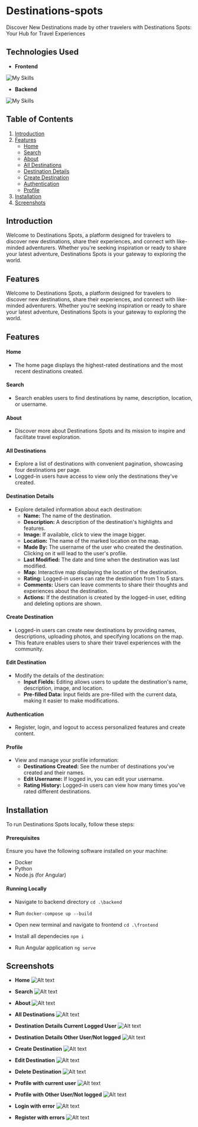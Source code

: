 # Destinations-spots

Discover New Destinations made by other travelers with Destinations Spots: Your Hub for Travel Experiences

## Technologies Used

- **Frontend**

![My Skills](https://skillicons.dev/icons?i=ts,angular,html,css,tailwind,vscode)

- **Backend**

![My Skills](https://skillicons.dev/icons?i=py,django,pycharm,postgres,docker)

## Table of Contents

1. [Introduction](#introduction)
2. [Features](#features)
    - [Home](#home)
    - [Search](#search)
    - [About](#about)
    - [All Destinations](#all-destinations)
    - [Destination Details](#destination-details)
    - [Create Destination](#create-destination)
    - [Authentication](#authentication)
    - [Profile](#profile)
3. [Installation](#installation)
4. [Screenshots](#screenshots)


## Introduction

Welcome to Destinations Spots, a platform designed for travelers to discover new destinations, share their experiences, and connect with like-minded adventurers. Whether you're seeking inspiration or ready to share your latest adventure, Destinations Spots is your gateway to exploring the world.

## Features


Welcome to Destinations Spots, a platform designed for travelers to discover new destinations, share their experiences, and connect with like-minded adventurers. Whether you're seeking inspiration or ready to share your latest adventure, Destinations Spots is your gateway to exploring the world.


## Features


#### Home

 - The home page displays the highest-rated destinations and the most recent destinations created.


#### Search

 - Search enables users to find destinations by name, description, location, or username.


#### About

 - Discover more about Destinations Spots and its mission to inspire and facilitate travel exploration.


#### All Destinations

 - Explore a list of destinations with convenient pagination, showcasing four destinations per page. 
 - Logged-in users have access to view only the destinations they've created.


#### Destination Details

 - Explore detailed information about each destination:
    - **Name:** The name of the destination.
    - **Description:** A description of the destination's highlights and features.
    - **Image:** If available, click to view the image bigger.
    - **Location:** The name of the marked location on the map.
    - **Made By:** The username of the user who created the destination. Clicking on it will lead to the user's profile.
    - **Last Modified:** The date and time when the destination was last modified.
    - **Map:** Interactive map displaying the location of the destination.
    - **Rating:** Logged-in users can rate the destination from 1 to 5 stars.
    - **Comments:** Users can leave comments to share their thoughts and experiences about the destination.
    - **Actions:** If the destination is created by the logged-in user, editing and deleting options are shown.


#### Create Destination

 - Logged-in users can create new destinations by providing names, descriptions, uploading photos, and specifying locations on the map. 
 - This feature enables users to share their travel experiences with the community.


#### Edit Destination

 - Modify the details of the destination:
    - **Input Fields:** Editing allows users to update the destination's name, description, image, and location.
    - **Pre-filled Data:** Input fields are pre-filled with the current data, making it easier to make modifications.


#### Authentication

 - Register, login, and logout to access personalized features and create content.


#### Profile

 - View and manage your profile information:
    - **Destinations Created:** See the number of destinations you've created and their names.
    - **Edit Username:** If logged in, you can edit your username.
    - **Rating History:** Logged-in users can view how many times you've rated different destinations.


## Installation

To run Destinations Spots locally, follow these steps:


#### Prerequisites

Ensure you have the following software installed on your machine:

 - Docker
 - Python
 - Node.js (for Angular)


#### Running Locally

 - Navigate to backend directory 
```cd .\backend```

 - Run 
```docker-compose up --build```

 - Open new terminal and navigate to frontend 
```cd .\frontend```

 - Install all dependecies
```npm i```

 - Run Angular application
 ```ng serve```


## Screenshots

- **Home**
![Alt text](/screenshots/home.png)

- **Search**
![Alt text](/screenshots/search.png)

- **About**
![Alt text](/screenshots/about.png)

- **All Destinations**
![Alt text](/screenshots/all-destinations.png)

- **Destination Details Current Logged User**
![Alt text](/screenshots/detail-destionation-current-user-can-edit-delete.png)

- **Destination Details Other User/Not logged**
![Alt text](/screenshots/detail-destionation-other-user.png)

- **Create Destination**
![Alt text](/screenshots/create-destination.png)

- **Edit Destination**
![Alt text](/screenshots/edit-destionation.png)

- **Delete Destination**
![Alt text](/screenshots/delete-destination.png)

- **Profile with current user**
![Alt text](/screenshots/profile-current-user.png)

- **Profile with Other User/Not logged**
![Alt text](/screenshots/profile-not-logged.png)

- **Login with error**
![Alt text](/screenshots/login.png)

- **Register with errors**
![Alt text](/screenshots/register-with-errors.png)
